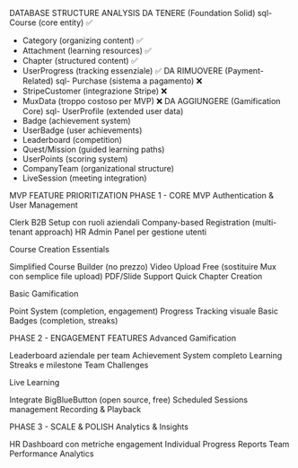 DATABASE STRUCTURE ANALYSIS
DA TENERE (Foundation Solid)
sql- Course (core entity) ✅
- Category (organizing content) ✅
- Attachment (learning resources) ✅
- Chapter (structured content) ✅
- UserProgress (tracking essenziale) ✅
DA RIMUOVERE (Payment-Related)
sql- Purchase (sistema a pagamento) ❌
- StripeCustomer (integrazione Stripe) ❌
- MuxData (troppo costoso per MVP) ❌
DA AGGIUNGERE (Gamification Core)
sql- UserProfile (extended user data)
- Badge (achievement system)
- UserBadge (user achievements)
- Leaderboard (competition)
- Quest/Mission (guided learning paths)
- UserPoints (scoring system)
- CompanyTeam (organizational structure)
- LiveSession (meeting integration)

MVP FEATURE PRIORITIZATION
PHASE 1 - CORE MVP 
Authentication & User Management

Clerk B2B Setup con ruoli aziendali
Company-based Registration (multi-tenant approach)
HR Admin Panel per gestione utenti

Course Creation Essentials

Simplified Course Builder (no prezzo)
Video Upload Free (sostituire Mux con semplice file upload)
PDF/Slide Support
Quick Chapter Creation

Basic Gamification

Point System (completion, engagement)
Progress Tracking visuale
Basic Badges (completion, streaks)

PHASE 2 - ENGAGEMENT FEATURES
Advanced Gamification

Leaderboard aziendale per team
Achievement System completo
Learning Streaks e milestone
Team Challenges

Live Learning

Integrate BigBlueButton (open source, free)
Scheduled Sessions management
Recording & Playback

PHASE 3 - SCALE & POLISH
Analytics & Insights

HR Dashboard con metriche engagement
Individual Progress Reports
Team Performance Analytics